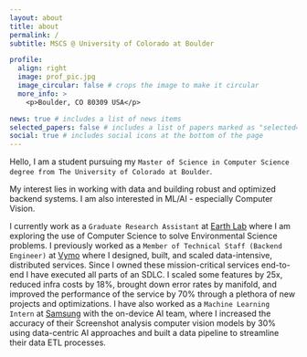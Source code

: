 ```yaml
---
layout: about
title: about
permalink: /
subtitle: MSCS @ University of Colorado at Boulder

profile:
  align: right
  image: prof_pic.jpg
  image_circular: false # crops the image to make it circular
  more_info: >
    <p>Boulder, CO 80309 USA</p>

news: true # includes a list of news items
selected_papers: false # includes a list of papers marked as "selected={true}"
social: true # includes social icons at the bottom of the page
---
```


Hello, I am a student pursuing my `Master of Science in Computer Science degree from The University of Colorado at Boulder`.

My interest lies in working with data and building robust and optimized backend systems. I am also interested in ML/AI - especially Computer Vision.

I currently work as a `Graduate Research Assistant` at [Earth Lab](https://earthlab.colorado.edu/) where I am exploring the use of Computer Science to solve Environmental Science problems. I previously worked as a `Member of Technical Staff (Backend Engineer)` at [Vymo](https://vymo.com/) where I designed, built, and scaled data-intensive, distributed services. Since I owned these mission-critical services end-to-end I have executed all parts of an SDLC. I scaled some features by 25x, reduced infra costs by 18%, brought down error rates by manifold, and improved the performance of the service by 70% through a plethora of new projects and optimizations. I have also worked as a `Machine Learning Intern` at [Samsung](https://research.samsung.com/sri-b?cid=in_pd_ppc_google_im-all-all-all-dtc_sales_samsung-allproducts-all-2023_eshop-text-dsa_01jan2023-na_1ur-501336l-2024-eshop-bau-dsa-cpc_pfm--20857865252------x--&gad_source=1&gclid=Cj0KCQjwkdO0BhDxARIsANkNcre4Pilo5mNGNTtpO7qP52qFN6uQPddzMO2xaMbkxpFcitDzCaDD_ooaAoHjEALw_wcB) with the on-device AI team, where I increased the accuracy of their Screenshot analysis computer vision models by 30% using data-centric AI approaches and built a data pipeline to streamline their data ETL processes.